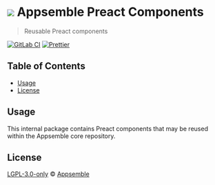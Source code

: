 # ![](https://gitlab.com/appsemble/appsemble/-/raw/0.34.18-test.1/config/assets/logo.svg) Appsemble Preact Components

> Reusable Preact components

[![GitLab CI](https://gitlab.com/appsemble/appsemble/badges/0.34.18-test.1/pipeline.svg)](https://gitlab.com/appsemble/appsemble/-/releases/0.34.18-test.1)
[![Prettier](https://img.shields.io/badge/code_style-prettier-ff69b4.svg)](https://prettier.io)

## Table of Contents

- [Usage](#usage)
- [License](#license)

## Usage

This internal package contains Preact components that may be reused within the Appsemble core
repository.

## License

[LGPL-3.0-only](https://gitlab.com/appsemble/appsemble/-/blob/0.34.18-test.1/LICENSE.md) ©
[Appsemble](https://appsemble.com)
